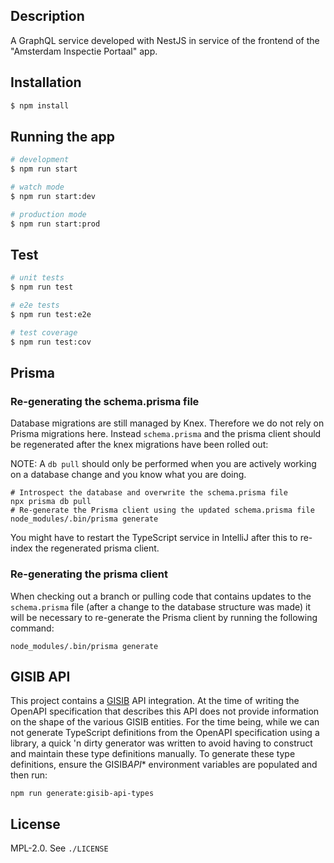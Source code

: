 ## Description

A GraphQL service developed with NestJS in service of the frontend of the "Amsterdam Inspectie Portaal" app.

## Installation

```bash
$ npm install
```

## Running the app

```bash
# development
$ npm run start

# watch mode
$ npm run start:dev

# production mode
$ npm run start:prod
```

## Test

```bash
# unit tests
$ npm run test

# e2e tests
$ npm run test:e2e

# test coverage
$ npm run test:cov
```

## Prisma

### Re-generating the schema.prisma file

Database migrations are still managed by Knex. Therefore we do not rely on Prisma migrations here.
Instead `schema.prisma` and the prisma client should be regenerated after the knex migrations have been rolled out:

NOTE: A `db pull` should only be performed when you are actively working on a database change and you know what you are
doing.

```shell
# Introspect the database and overwrite the schema.prisma file
npx prisma db pull
# Re-generate the Prisma client using the updated schema.prisma file
node_modules/.bin/prisma generate
```

You might have to restart the TypeScript service in IntelliJ after this to re-index the regenerated prisma client.

### Re-generating the prisma client

When checking out a branch or pulling code that contains updates to the `schema.prisma` file (after a change to the
database structure was made) it will be necessary to re-generate the Prisma client by running the following command:

```shell
node_modules/.bin/prisma generate
```

## GISIB API

This project contains a [GISIB](https://www.gisib.nl/) API integration. At the time of writing the OpenAPI
specification that describes this API does not provide information on the shape of the various GISIB entities. For the
time being, while we can not generate TypeScript definitions from the OpenAPI specification
using a library, a quick 'n dirty generator was written to avoid having to construct and maintain these type
definitions manually. To generate these type definitions, ensure the GISIB*API*\* environment variables are populated
and then run:

```shell
npm run generate:gisib-api-types
```

## License

MPL-2.0. See `./LICENSE`
